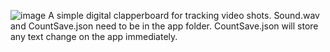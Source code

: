 ![image](https://github.com/user-attachments/assets/beaa2b34-6ae9-43d9-a087-d0fada7c0ef6)
A simple digital clapperboard for tracking video shots.
Sound.wav and CountSave.json need to be in the app folder. CountSave.json will store any text change on the app immediately.

